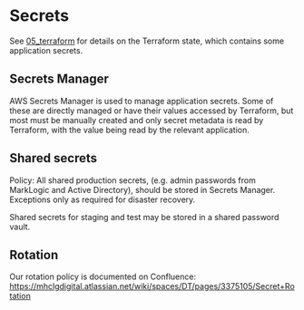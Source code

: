 # Secrets

See [05_terraform](./05_terraform.md) for details on the Terraform state, which contains some application secrets.

## Secrets Manager

AWS Secrets Manager is used to manage application secrets.
Some of these are directly managed or have their values accessed by Terraform,
but most must be manually created and only secret metadata is read by Terraform, with the value being read by the relevant application.

## Shared secrets

Policy: All shared production secrets, (e.g. admin passwords from MarkLogic and Active Directory), should be stored in Secrets Manager.
Exceptions only as required for disaster recovery.

Shared secrets for staging and test may be stored in a shared password vault.

## Rotation

Our rotation policy is documented on Confluence: <https://mhclgdigital.atlassian.net/wiki/spaces/DT/pages/3375105/Secret+Rotation>
